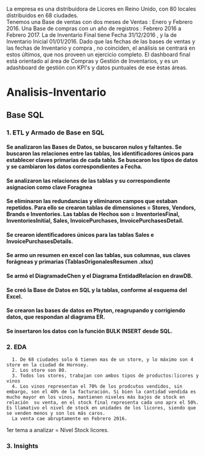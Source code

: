 La empresa es una distribuidora de Licores en Reino Unido, con 80 locales distribuidos en 68 ciudades.  
Tenemos una Base de ventas con dos meses de Ventas : Enero y Febrero 2016.
Una Base de compras con un año de registros : Febrero 2016 a Febrero 2017.
La de Inventario Final tiene Fecha 31/12/2016 , y la de Inventario Inicial 01/01/2016.
Dado que las fechas de las bases de ventas y las fechas de Inventario y compra , no coinciden,
el análisis se centrará en estos últimos, que nos proveen un ejercicio completo.
El dashboard final está orientado al área de Compras y Gestión de Inventarios, y es un adashboard de gestión con KPI's y datos puntuales de ese éstas áreas.

# Analisis-Inventario

## Base SQL
### 1. ETL y Armado de Base en SQL
   #### Se analizaron las Bases de Datos, se buscaron nulos y faltantes. Se buscaron las relaciones entre las tablas, los identificadores únicos para establecer claves primarias de cada tabla. Se buscaron los tipos de datos y se cambiaron los datos correspondientes a Fecha.
   #### Se analizaron las relaciones de las tablas y su correspondiente asignacion como clave Foragnea
   #### Se eliminaron las redundancias y eliminaron campos que estaban repetidos. Para ello se crearon tablas de dimensiones = Stores, Vendors, Brands e Inventories. Las tablas de Hechos son = InventoriesFinal, InventoriesInitial, Sales, InvoicePurchases, InvoicePurchasesDetail.
   #### Se crearon identificadores únicos para las tablas Sales e InvoicePurchasesDetails.
   #### Se armo un resumen en excel con las tablas, sus columnas, sus claves forágneas y primarias (TablasOrigonalesResumen .xlsx)
   #### Se armó el DiagramadeChen y el Diagrama EntidadRelacion en drawDB.
   #### Se creó la Base de Datos en SQL y la tablas, conforme al esquema del Excel.
   #### Se crearon las bases de datos en Phyton, reagrupando y corrigiendo datos, que respondan al diagrama ER.
   #### Se insertaron los datos con la función BULK INSERT desde SQL.
### 2. EDA
      1. De 68 ciudades solo 6 tienen mas de un store, y lo máximo son 4 store en la ciudad de Hornsey.
      2. Los store son 80.
      3. Todos los stores, trabajan con ambos tipos de productos:licores y vinos
      4. Los vinos representan el 70% de los prodcutos vendidos, sin embargo, son el 40% de la facturación. Si bien la cantidad vendida es mucho mayor en los vinos, mantienen niveles más bajos de stock en relación  su venta, en el stock final representa cada uno aprx el 50%. Es llamativo el nivel de stock en unidades de los licores, siendo que se venden menos y son los más caros. 
      La venta cae abruptamente en Febrero 2016.
      
1er tema a analizar = Nivel Stock licores. 

### 3. Insights
   

   
